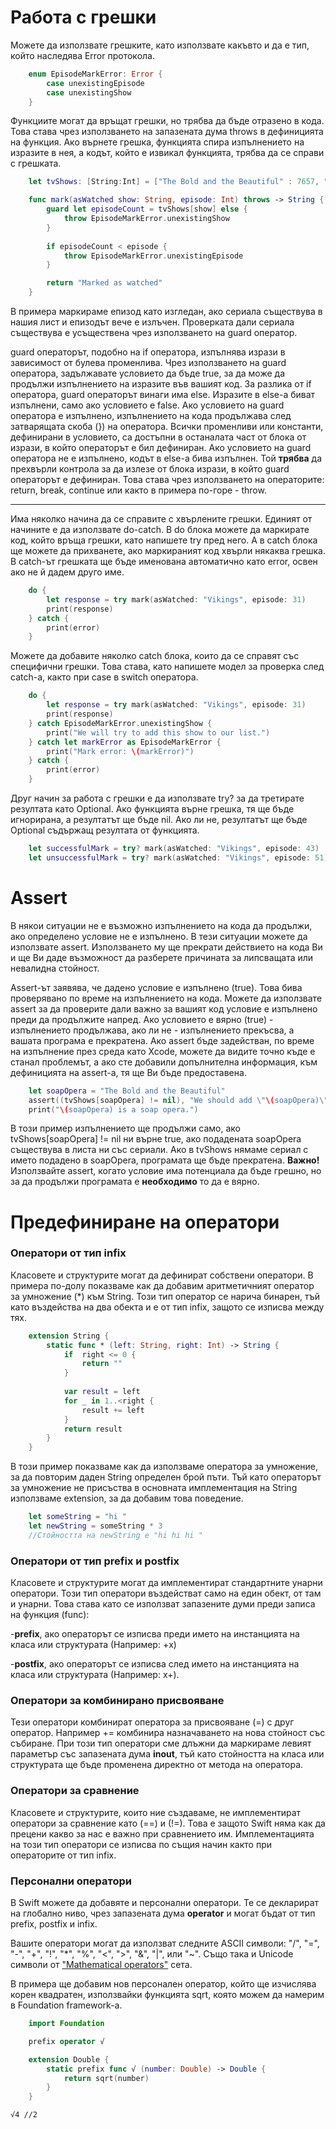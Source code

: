 # Работа с грешки

Можете да използвате грешките, като използвате какъвто и да е тип, който наследява Error протокола.

```swift
    enum EpisodeMarkError: Error {
    	case unexistingEpisode
		case unexistingShow
	}
```

Функциите могат да връщат грешки, но трябва да бъде отразено в кода. Това става чрез използването на запазената дума throws в дефиницията на функция. Ако върнете грешка, функцията спира изпълнението на изразите в нея, а кодът, който е извикал функцията, трябва да се справи с грешката.

```swift
    let tvShows: [String:Int] = ["The Bold and the Beautiful" : 7657, "Vikings" : 50, "Black Sails" : 38]

    func mark(asWatched show: String, episode: Int) throws -> String {
		guard let episodeCount = tvShows[show] else {
			throw EpisodeMarkError.unexistingShow
		}
 
		if episodeCount < episode {
			throw EpisodeMarkError.unexistingEpisode
		}

		return "Marked as watched"
	}
```

В примера маркираме епизод като изгледан, ако сериала съществува в нашия лист и епизодът вече е излъчен. Проверката дали сериала съществува е усъществена чрез използването на guard оператор.

guard операторът, подобно на if оператора, изпълнява изрази в зависимост от булева променлива. Чрез използването на guard оператора, задължавате условието да бъде true, за да може да продължи изпълнението на изразите във вашият код. За разлика от if оператора, guard операторът винаги има else. Изразите в else-a биват изпълнени, само ако условието е false.
Ако условието на guard оператора е изпълнено, изпълнението на кода продължава след затварящата скоба (}) на оператора. Всички променливи или константи, дефинирани в условието, са достъпни в останалата част от блока от изрази, в който операторът е бил дефиниран.
Ако условието на guard оператора не е изпълнено, кодът в else-a бива изпълнен. Той **трябва** да прехвърли контрола за да излезе от блока изрази, в който guard операторът е дефиниран. Това става чрез използването на операторите: return, break, continue или както в примера по-горе - throw.

-----

Има няколко начина да се справите с хвърлените грешки. Единият от начините е да използвате do-catch. В do блока можете да маркирате код, който връща грешки, като напишете try пред него. А в catch блока ще можете да прихванете, ако маркираният код хвърли някаква грешка. В catch-ът грешката ще бъде именована автоматично като error, освен ако не й дадем друго име.

```swift
	do {
		let response = try mark(asWatched: "Vikings", episode: 31)
		print(response)
	} catch {
		print(error)
	}
```

Можете да добавите няколко catch блока, които да се справят със специфични грешки. Това става, като напишете модел за проверка след catch-a, както при case в switch оператора.

```swift
	do {
		let response = try mark(asWatched: "Vikings", episode: 31)
		print(response)
	} catch EpisodeMarkError.unexistingShow {
		print("We will try to add this show to our list.")
	} catch let markError as EpisodeMarkError {
		print("Mark error: \(markError)")
	} catch {
		print(error)
	}
```

Друг начин за работа с грешки е да използвате try? за да третирате резултата като Optional. Ако функцията върне грешка, тя ще бъде игнорирана, а резултатът ще бъде nil. Ако ли не, резултатът ще бъде Optional съдържащ резултата от функцията.

```swift
	let successfulMark = try? mark(asWatched: "Vikings", episode: 43)
	let unsuccessfulMark = try? mark(asWatched: "Vikings", episode: 51)
```

# Assert

В някои ситуации не е възможно изпълнението на кода да продължи, ако определено условие не е изпълнено. В тези ситуации можете да използвате assert. Използването му ще прекрати действието на кода Ви и ще Ви даде възможност да разберете причината за липсващата или невалидна стойност.

Assert-ът заявява, че дадено условие е изпълнено (true). Това бива проверявано по време на изпълнението на кода. Можете да използвате assert за да проверите дали важно за вашият код условие е изпълнено преди да продължите напред. Ако условието е вярно (true) - изпълнението продължава, ако ли не - изпълнението прекъсва, а вашата програма е прекратена.
Ако assert бъде задействан, по време на изпълнение през среда като Xcode, можете да видите точно къде е станал проблемът, а ако сте добавили допълнителна информация, към дефиницията на assert-a, тя ще Ви бъде предоставена.

```swift
	let soapOpera = "The Bold and the Beautiful"
	assert((tvShows[soapOpera] != nil), "We should add \"\(soapOpera)\"")
	print("\(soapOpera) is a soap opera.")
```

В този пример изпълнението ще продължи само, ако tvShows[soapOpera] != nil ни върне true, ако подадената soapOpera съществува в листа ни със сериали. Ако в tvShows нямаме сериал с името подадено в soapOpera, програмата ще бъде прекратена.
**Важно!** Използвайте assert, когато условие има потенциала да бъде грешно, но за да продължи програмата е **необходимо** то да е вярно.


# Предефиниране на оператори

### Оператори от тип infix
Класовете и структурите могат да дефинират собствени оператори.
В примера по-долу показваме как да добавим аритметичният оператор за умножение (*) към String. Този тип оператор се нарича бинарен, тъй като въздейства на два обекта и е от тип infix, защото се изписва между тях.

```swift
    extension String {
        static func * (left: String, right: Int) -> String {
            if  right <= 0 {
                return ""
            }
            
            var result = left
            for _ in 1..<right {
                result += left
            }
            return result
        }
    }
```

В този пример показваме как да използваме оператора за умножение, за да повторим даден String определен брой пъти. Тъй като операторът за умножение не присъства в основната имплементация на String използваме extension, за да добавим това поведение.

```swift
    let someString = "hi "
    let newString = someString * 3
    //Стойността на newString е "hi hi hi "
```
    
### Оператори от тип prefix и postfix

Класовете и структурите могат да имплементират стандартните унарни оператори. Този тип оператори въздействат само на един обект, от там и унарни. Това става като се използват запазените думи преди записа на функция (func): 

-**prefix**, ако операторът се изписва преди името на инстанцията на класа или структурата (Например: +x) 

-**postfix**, ако операторът се изписва след името на инстанцията на класа или структурата (Например: x+).

### Оператори за комбинирано присвояване

Тези оператори комбинират оператора за присвояване (=) с друг оператор. Например += комбинира назначаването на нова стойност със събиране. При този тип оператори сме длъжни да маркираме левият параметър със запазената дума **inout**, тъй като стойността на класа или структурата ще бъде променена директно от метода на оператора.

### Оператори за сравнение

Класовете и структурите, които ние създаваме, не имплементират оператори за сравнение като (==) и (!=). Това е защото Swift няма как да прецени какво за нас е важно при сравнението им. 
Имплементацията на този тип оператори се изписва по същия начин както при операторите от тип infix.

### Персонални оператори

В Swift можете да добавяте и персонални оператори. Те се декларират на глобално ниво, чрез запазената дума **operator** и могат бъдат от тип prefix, postfix и infix.

Вашите оператори могат да използват следните ASCII символи: "/", "=", "-", "+", "!", "*", "%", "<", ">", "&", "|", или "~". Също така и Unicode символи от ["Mathematical operators"](https://en.wikipedia.org/wiki/Mathematical_Operators) сета.

В примера ще добавим нов персонален оператор, който ще изчислява корен квадратен, използвайки функцията sqrt, която можем да намерим в Foundation framework-a.

```swift
    import Foundation

    prefix operator √

    extension Double {
        static prefix func √ (number: Double) -> Double {
            return sqrt(number)
        }
    }
```

    √4 //2
